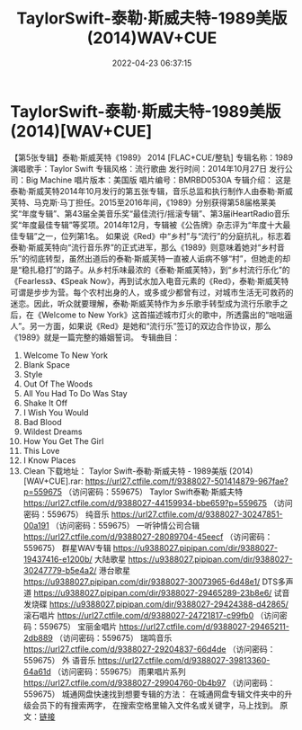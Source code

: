 ﻿---
title: TaylorSwift-泰勒·斯威夫特-1989美版(2014)WAV+CUE
date: 2022-04-23 06:37:15
categories: 外语音乐
tags: 外语音乐
---
# TaylorSwift-泰勒·斯威夫特-1989美版(2014)[WAV+CUE]

【第5张专辑】泰勒·斯威芙特《1989》 2014
[FLAC+CUE/整轨]
专辑名称：1989
演唱歌手：Taylor Swift
专辑风格：流行歌曲
发行时间：2014年10月27日
发行公司：Big Machine
唱片版本：美国版
唱片编号：BMRBD0530A
专辑介绍：
这是泰勒·斯威芙特2014年10月发行的第五张专辑，音乐总监和执行制作人由泰勒·斯威芙特、马克斯·马丁担任。2015至2016年间，《1989》分别获得第58届格莱美奖“年度专辑”、第43届全美音乐奖“最佳流行/摇滚专辑”、第3届iHeartRadio音乐奖“年度最佳专辑”等奖项。2014年12月，专辑被《公告牌》杂志评为“年度十大最佳专辑”之一，位列第1名。
如果说《Red》中“乡村”与“流行”的分庭抗礼，标志着泰勒·斯威芙特向“流行音乐界”的正式进军，那么《1989》则意味着她对“乡村音乐”的彻底转型，虽然出道后的泰勒·斯威芙特一直被人诟病不够“村”，但她走的却是“稳扎稳打”的路子。从乡村乐味最浓的《泰勒·斯威芙特》，到“乡村流行乐化”的《Fearless》、《Speak
Now》，再到试水加入电音元素的《Red》，泰勒·斯威芙特可谓是步步为营。每个农村出身的人，或多或少都曾有过，对城市生活无可救药的迷恋。因此，听众就要理解，泰勒·斯威芙特作为乡乐歌手转型成为流行乐歌手之后，在《Welcome
to New
York》这首描述城市灯火的歌中，所透露出的“咄咄逼人”。另一方面，如果说《Red》是她和“流行乐”签订的双边合作协议，那么《1989》就是一篇完整的婚姻誓词。
专辑曲目：
01. Welcome To New
York
02. Blank Space
03. Style
04. Out Of The
Woods
05. All You Had To Do Was
Stay
06. Shake It Off
07. I Wish You
Would
08. Bad Blood
09. Wildest Dreams
10. How You Get The
Girl
11. This Love
12. I Know Places
13. Clean
下载地址：
Taylor Swift-泰勒·斯威夫特 - 1989美版 (2014)[WAV+CUE].rar:
https://url27.ctfile.com/f/9388027-501414879-967fae?p=559675
（访问密码：559675）
Taylor Swift泰勒·斯威夫特
https://url27.ctfile.com/d/9388027-44159934-bbe659?p=559675
（访问密码：559675）
纯音乐
https://url27.ctfile.com/d/9388027-30247851-00a191
（访问密码：559675）
一听钟情公司合辑
https://url27.ctfile.com/d/9388027-28089704-45eecf
（访问密码：559675）
群星WAV专辑
https://u9388027.pipipan.com/dir/9388027-19437416-e1200b/
大陆歌星
https://u9388027.pipipan.com/dir/9388027-30247779-b5e4a2/
港台歌星
https://u9388027.pipipan.com/dir/9388027-30073965-6d48e1/
DTS多声道
https://u9388027.pipipan.com/dir/9388027-29465289-23b8e6/
试音发烧碟
https://u9388027.pipipan.com/dir/9388027-29424388-d42865/
滚石唱片
https://url27.ctfile.com/d/9388027-24721817-c99fb0
（访问密码：559675）
宝丽金唱片
https://url27.ctfile.com/d/9388027-29465211-2db889
（访问密码：559675）
瑞鸣音乐
https://url27.ctfile.com/d/9388027-29204837-66d4de
（访问密码：559675）
外
语音乐
https://url27.ctfile.com/d/9388027-39813360-64a61d
（访问密码：559675）
雨果唱片系列
https://url27.ctfile.com/d/9388027-29904760-0b4b97
（访问密码：559675）
城通网盘快速找到想要专辑的方法：
在城通网盘专辑文件夹中的升级会员下的有搜索两字，
在搜索空格里输入文件名或关键字，马上找到。
原文：[链接](https://blog.sina.com.cn/s/blog_1647c7e7601030wta.html)